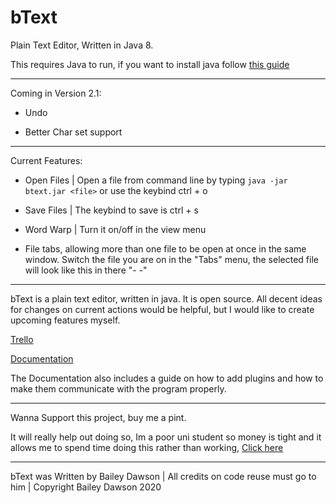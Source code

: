 # bText
Plain Text Editor, Written in Java 8.

This requires Java to run, if you want to install java follow [this guide](https://trello.com/b/H8AhT1rf/btext)

----
Coming in Version 2.1:

 - Undo
 
 - Better Char set support
  
----
Current Features:

  - Open Files | Open a file from command line by typing ```java -jar btext.jar <file>``` or use the keybind ctrl + o
  
  - Save Files | The keybind to save is ctrl + s
  
  - Word Warp  | Turn it on/off in the view menu
  
  - File tabs, allowing more than one file to be open at once in the same window. Switch the file you are on in the "Tabs" menu, the selected file will look like this in there "- <file> -"
  
----
bText is a plain text editor, written in java. It is open source.
All decent ideas for changes on current actions would be helpful, but I would like to create upcoming features myself.

[Trello](https://trello.com/b/H8AhT1rf/btext "View Trello")

[Documentation](https://docs.google.com/document/d/162UEOJqRGCtcUkI2ht20qPygRu3Jv76S7ke7Tei2row/edit?usp=sharing "View Docs/Plugin Guide")

The Documentation also includes a guide on how to add plugins and how to make them communicate with the program properly.

----
Wanna Support this project, buy me a pint.

It will really help out doing so, Im a poor uni student so money is tight and it allows me to spend time doing this rather than working, [Click here](https://www.buymeacoffee.com/dawson270500 "Buy me a Pint")

----
bText was Written by Bailey Dawson | All credits on code reuse must go to him | Copyright Bailey Dawson 2020
